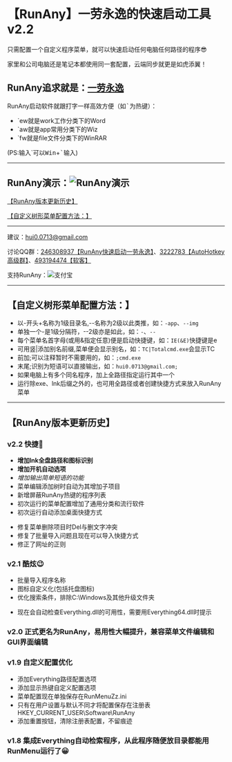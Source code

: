 # 【RunAny】一劳永逸的快速启动工具 v2.2

只需配置一个自定义程序菜单，就可以快速启动任何电脑任何路径的程序😎

家里和公司电脑还是笔记本都使用同一套配置，云端同步就更是如虎添翼！

RunAny追求就是：<u>**一劳永逸**</u>
---

RunAny启动软件就跟打字一样高效方便（如<kbd>\`</kbd>为热键）：

- \`ew就是work工作分类下的Word
- \`aw就是app常用分类下的Wiz
- \`fw就是file文件分类下的WinRAR

(PS:输入\`可以<kbd>Win</kbd>+<kbd>\`</kbd>输入)

---

RunAny演示：<img src="https://raw.githubusercontent.com/hui-Zz/RunAny/master/RunAny%E6%BC%94%E7%A4%BA.gif" alt="RunAny演示" style="max-width:60%;">
---

[【RunAny版本更新历史】](#ver)


[【自定义树形菜单配置方法：】](#tree)

---

建议：hui0.0713@gmail.com

讨论QQ群：[246308937【RunAny快速启动一劳永逸】](https://jq.qq.com/?_wv=1027&k=445Ug7u)、[3222783【AutoHotkey高级群】](https://jq.qq.com/?_wv=1027&k=43uBHer)、[493194474【软客】](https://jq.qq.com/?_wv=1027&k=43trxF5)

支持RunAny：![支付宝](https://raw.githubusercontent.com/hui-Zz/RunAny/master/支持RunAny.jpg)

---

## <a name="tree">【自定义树形菜单配置方法：】</a>

* 以-开头+名称为1级目录名,--名称为2级以此类推，如：`-app`、`--img`
* 单独一个-是1级分隔符，--2级亦是如此，如：`-`、`--`
* 每个菜单名首字母(或用&指定任意)便是启动快捷键，如：`IE(&E)`快捷键是e
* 可用竖|添加别名前缀,菜单便会显示别名，如：`TC|Totalcmd.exe`会显示TC
* 前加;可以注释暂时不需要用的，如：`;cmd.exe`
* 末尾;识别为短语可以直接输出，如：`hui0.0713@gmail.com;`
* 如果电脑上有多个同名程序，加上全路径指定运行其中一个
* 运行除exe、lnk后缀之外的，也可用全路径或者创建快捷方式来放入RunAny菜单

---

## <a name="ver">【RunAny版本更新历史】</a>

### v2.2 快捷🎈
+ **增加lnk全盘路径和图标识别**
+ **增加开机自动选项**
+ *增加输出简单短语的功能*
+ 菜单编辑添加树时自动为其增加子项目
+ 新增屏蔽RunAny热键的程序列表
+ 初次运行的菜单配置增加了通用分类和流行软件
+ 初次运行自动添加桌面快捷方式
* 修复菜单删除项目时Del与删文字冲突
* 修复了批量导入问题且现在可以导入快捷方式
* 修正了网址的正则

### v2.1 酷炫😉
+ 批量导入程序名称
+ 图标自定义化(包括托盘图标)
+ 优化搜索条件，排除C:\Windows及其他升级文件夹
* 现在会自动检查Everything.dll的可用性，需要用Everything64.dll时提示

### v2.0 正式更名为RunAny，易用性大幅提升，兼容菜单文件编辑和GUI界面编辑

### v1.9 自定义配置优化

+ 添加Everything路径配置选项
+ 添加显示热键自定义配置选项
+ 菜单配置现在单独保存在RunMenuZz.ini
+ 只有在用户设置与默认不同才将配置保存在注册表HKEY_CURRENT_USER\Software\RunAny
+ 添加重置按钮，清除注册表配置，不留痕迹

### v1.8 集成Everything自动检索程序，从此程序随便放目录都能用RunMenu运行了😀
